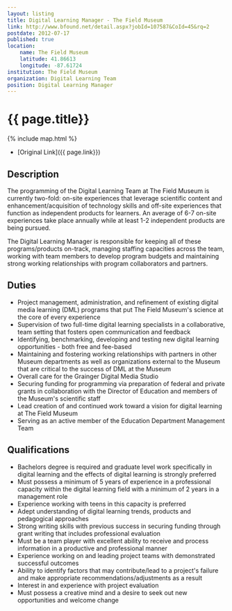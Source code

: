 ```yaml
---
layout: listing
title: Digital Learning Manager - The Field Museum
link: http://www.bfound.net/detail.aspx?jobId=107587&CoId=45&rq=2
postdate: 2012-07-17
published: true
location:
    name: The Field Museum
    latitude: 41.86613
    longitude: -87.61724
institution: The Field Museum
organization: Digital Learning Team
position: Digital Learning Manager
---
```



# {{ page.title}}

{% include map.html %}



* [Original Link]({{ page.link}})

## Description
The programming of the Digital Learning Team at The Field Museum is currently two-fold: on-site experiences that leverage scientific content and enhancement/acquisition of technology skills and off-site experiences that function as independent products for learners. An average of 6-7 on-site experiences take place annually while at least 1-2 independent products are being pursued.

The Digital Learning Manager is responsible for keeping all of these programs/products on-track, managing staffing capacities across the team, working with team members to develop program budgets and maintaining strong working relationships with program collaborators and partners.

## Duties

* Project management, administration, and refinement of existing digital media learning (DML) programs that put The Field Museum's science at the core of every experience
* Supervision of two full-time digital learning specialists in a collaborative, team setting that fosters open communication and feedback
* Identifying, benchmarking, developing and testing new digital learning opportunities - both free and fee-based
* Maintaining and fostering working relationships with partners in other Museum departments as well as organizations external to the Museum that are critical to the success of DML at the Museum
* Overall care for the Grainger Digital Media Studio
* Securing funding for programming via preparation of federal and private grants in collaboration with the Director of Education and members of the Museum's scientific staff
* Lead creation of and continued work toward a vision for digital learning at The Field Museum
* Serving as an active member of the Education Department Management Team

## Qualifications

* Bachelors degree is required and graduate level work specifically in digital learning and the effects of digital learning is strongly preferred
* Must possess a minimum of 5 years of experience in a professional capacity within the digital learning field with a minimum of 2 years in a management role
* Experience working with teens in this capacity is preferred
* Adept understanding of digital learning trends, products and pedagogical approaches
* Strong writing skills with previous success in securing funding through grant writing that includes professional evaluation
* Must be a team player with excellent ability to receive and process information in a productive and professional manner
* Experience working on and leading project teams with demonstrated successful outcomes
* Ability to identify factors that may contribute/lead to a project's failure and make appropriate recommendations/adjustments as a result
* Interest in and experience with project evaluation
* Must possess a creative mind and a desire to seek out new opportunities and welcome change